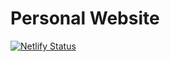 # Personal Website

[![Netlify Status](https://api.netlify.com/api/v1/badges/3f16d700-04ed-4d8d-b5b1-6c597b3b9c1f/deploy-status)](https://app.netlify.com/sites/wizardly-mccarthy-bfcb8b/deploys)

